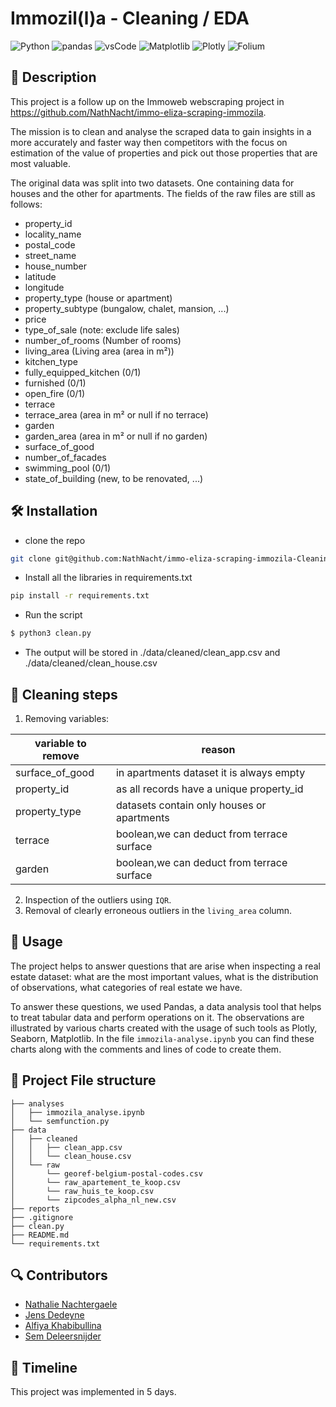 # Immozil(l)a - Cleaning / EDA 
![Python](https://img.shields.io/badge/python-3670A0?style=for-the-badge&logo=python&logoColor=ffdd54)
![pandas](https://img.shields.io/badge/Pandas-2C2D72?style=for-the-badge&logo=pandas&logoColor=white)
![vsCode](https://img.shields.io/badge/VSCode-0078D4?style=for-the-badge&logo=visual%20studio%20code&logoColor=white
)
![Matplotlib](https://img.shields.io/badge/Matplotlib-%23ffffff.svg?style=for-the-badge&logo=Matplotlib&logoColor=black)
![Plotly](https://img.shields.io/badge/Plotly-%233F4F75.svg?style=for-the-badge&logo=plotly&logoColor=white)
![Folium](https://img.shields.io/badge/Folium-77B829?style=for-the-badge&logo=folium&logoColor=white)





## 📖 Description
This project is a follow up on the Immoweb webscraping project in https://github.com/NathNacht/immo-eliza-scraping-immozila.

The mission is to clean and analyse the scraped data to gain insights in a more accurately and faster way then competitors with the focus on estimation of the value of properties and pick out those properties that are most valuable.

The original data was split into two datasets. One containing data for houses and the other for apartments. The fields of the raw files are still as follows:


* property_id
* locality_name
* postal_code
* street_name
* house_number
* latitude
* longitude
* property_type (house or apartment)
* property_subtype (bungalow, chalet, mansion, ...)
* price
* type_of_sale (note: exclude life sales)
* number_of_rooms (Number of rooms)
* living_area (Living area (area in m²))
* kitchen_type
* fully_equipped_kitchen (0/1)
* furnished (0/1)
* open_fire (0/1)
* terrace
* terrace_area (area in m² or null if no terrace)
* garden
* garden_area (area in m² or null if no garden)
* surface_of_good
* number_of_facades
* swimming_pool (0/1)
* state_of_building (new, to be renovated, ...)


## 🛠 Installation

* clone the repo
```bash
git clone git@github.com:NathNacht/immo-eliza-scraping-immozila-Cleaning-EDA.git
```

* Install all the libraries in requirements.txt
```bash
pip install -r requirements.txt
```

* Run the script
```bash
$ python3 clean.py
```

* The output will be stored in ./data/cleaned/clean_app.csv and ./data/cleaned/clean_house.csv

## 👾 Cleaning steps
1. Removing variables:
   
| variable to remove | reason                                    |
|--------------------|-------------------------------------------|
| surface_of_good    | in apartments dataset it is always empty  |
|    property_id     | as all records have a unique property_id  |
|   property_type    | datasets contain only houses or apartments|
|      terrace       | boolean,we can deduct from terrace surface|
|      garden        | boolean,we can deduct from terrace surface|

2. Inspection of the outliers using ```IQR```.
3. Removal of clearly erroneous outliers in the ```living_area``` column.




## 🚀 Usage
The project helps to answer questions that are arise when inspecting a real estate dataset: what are the most important values, what is the distribution of observations, what categories of real estate we have. 

To answer these questions, we used Pandas, a data analysis tool that helps to treat tabular data and perform operations on it. The observations are illustrated by various charts created with the usage of such tools as Plotly, Seaborn, Matplotlib. In the file ```immozila-analyse.ipynb``` you can find these charts along with the comments and lines of code to create them.


## 🤖 Project File structure
```
├── analyses
│   ├── immozila_analyse.ipynb
│   └── semfunction.py
├── data
│   ├── cleaned
│   │   ├── clean_app.csv
│   │   └── clean_house.csv
│   └── raw
│       └── georef-belgium-postal-codes.csv
│       └── raw_apartement_te_koop.csv
│       └── raw_huis_te_koop.csv
│       └── zipcodes_alpha_nl_new.csv
├── reports
├── .gitignore
├── clean.py
├── README.md
└── requirements.txt
```


## 🔍 Contributors
- [Nathalie Nachtergaele](https://github.com/NathNacht)
- [Jens Dedeyne](https://github.com/DedeyJ)
- [Alfiya Khabibullina](https://github.com/justalphie)
- [Sem Deleersnijder](https://github.com/semdeleer)

## 📜 Timeline

This project was implemented in 5 days.
